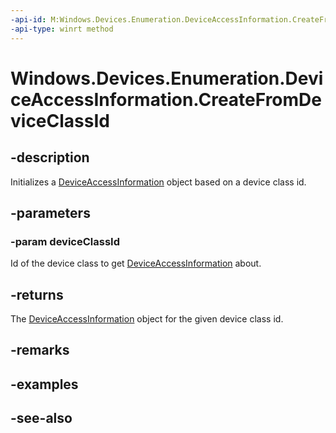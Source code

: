 ```yaml
---
-api-id: M:Windows.Devices.Enumeration.DeviceAccessInformation.CreateFromDeviceClassId(System.Guid)
-api-type: winrt method
---
```


<!-- Method syntax
public Windows.Devices.Enumeration.DeviceAccessInformation CreateFromDeviceClassId(System.Guid deviceClassId)
-->

# Windows.Devices.Enumeration.DeviceAccessInformation.CreateFromDeviceClassId

## -description
Initializes a [DeviceAccessInformation](deviceaccessinformation.md) object based on a device class id.

## -parameters
### -param deviceClassId
Id of the device class to get [DeviceAccessInformation](deviceaccessinformation.md) about.

## -returns
The [DeviceAccessInformation](deviceaccessinformation.md) object for the given device class id.

## -remarks

## -examples

## -see-also
